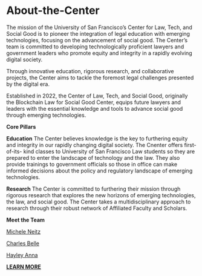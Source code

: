 # About-the-Center


The mission of the University of San Francisco’s Center for Law, Tech, and Social Good is to pioneer the integration of legal education with emerging technologies, focusing on the advancement of social good. The Center’s team is committed to developing technologically proficient lawyers and government leaders who promote equity and integrity in a rapidly evolving digital society.  

Through innovative education, rigorous research, and collaborative projects, the Center aims to tackle the foremost legal challenges presented by the digital era.

Established in 2022, the Center of Law, Tech, and Social Good, originally the Blockchain Law for Social Good Center, equips future lawyers and leaders with the essential knowledge and tools to advance social good through emerging technologies.

**Core Pillars**

**Education**
The Center believes knowledge is the key to furthering equity and integrity in our rapidly changing digital society. The Cnenter offers first-of-its- kind classes to University of San Francisco Law students so they are prepared to enter the landscape of technology and the law. They also provide trainings to government officials so those in office can make informed decisions about the policy and regulatory landscape of emerging technologies.

**Research**
The Center is committed to furthering their mission through rigorous research that explores the new horizons of emerging technologies, the law, and social good. The Center takes a multidisciplinary approach to research through their robust network of Affiliated Faculty and Scholars.

**Meet the Team**

[Michele Neitz](https://www.usfca.edu/law/faculty/michele-neitz)

[Charles Belle](https://www.usfca.edu/law/faculty/charles-belle)

[Hayley Anna](https://www.linkedin.com/in/hayley-anna/)


[**LEARN MORE**](https://www.usfca.edu/law/school-life-careers/centers/center-law-tech-social-good)
